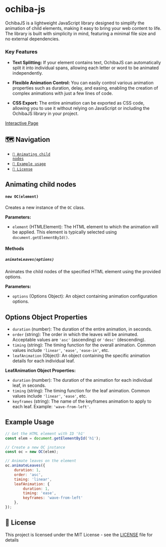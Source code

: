 # ochiba-js
OchibaJS is a lightweight JavaScript library designed to simplify the animation of child elements, making it easy to bring your web content to life. The library is built with simplicity in mind, featuring a minimal file size and no external dependencies.

### Key Features

- **Text Splitting:** If your element contains text, OchibaJS can automatically split it into individual spans, allowing each letter or word to be animated independently.

- **Flexible Animation Control:** You can easily control various animation properties such as duration, delay, and easing, enabling the creation of complex animations with just a few lines of code.

- **CSS Export:** The entire animation can be exported as CSS code, allowing you to use it without relying on JavaScript or including the OchibaJS library in your project.

 [Interactive Page](https://lischilpp.github.io/ochiba-js/)

 ## 🗺️ Navigation 
- [<code>📝 Animating child nodes</code>](#-animating-child-nodes)
- [<code>📝 Example usage</code>](#-example-usage)
- [<code>📝 License</code>](#-license)

## Animating child nodes

#### `new OC(element)`

Creates a new instance of the `OC` class.

**Parameters:**

- `element` (HTMLElement): The HTML element to which the animation will be applied. This element is typically selected using `document.getElementById()`.

#### Methods

##### `animateLeaves(options)`

Animates the child nodes of the specified HTML element using the provided options.

**Parameters:**

- `options` (Options Object): An object containing animation configuration options.

## Options Object Properties

- `duration` (number): The duration of the entire animation, in seconds.
- `order` (string): The order in which the leaves will be animated. Acceptable values are `'asc'` (ascending) or `'desc'` (descending).
- `timing` (string): The timing function for the overall animation. Common values include `'linear'`, `'ease'`, `'ease-in'`, etc.
- `leafAnimation` (Object): An object containing the specific animation details for each individual leaf.

**LeafAnimation Object Properties:**

- `duration` (number): The duration of the animation for each individual leaf, in seconds.
- `timing` (string): The timing function for the leaf animation. Common values include `'linear'`, `'ease'`, etc.
- `keyframes` (string): The name of the keyframes animation to apply to each leaf. Example: `'wave-from-left'`.

## Example Usage

```javascript
// Get the HTML element with ID 'h1'
const elem = document.getElementById('h1');

// Create a new OC instance
const oc = new OC(elem);

// Animate leaves on the element
oc.animateLeaves({
    duration: 1,
    order: 'asc',
    timing: 'linear',
    leafAnimation: {
        duration: 1,
        timing: 'ease',
        keyframes: 'wave-from-left'
    },
});
```

## 📝 License
This project is licensed under the MIT License - see the [LICENSE](LICENSE) file for details

